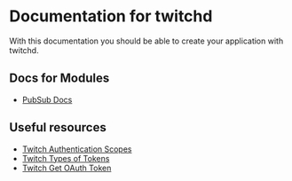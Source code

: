 # Documentation for twitchd

With this documentation you should be able to create your application with twitchd.

## Docs for Modules

- [PubSub Docs](pubsub/index.md)

## Useful resources

- [Twitch Authentication Scopes](https://dev.twitch.tv/docs/authentication#scopes)
- [Twitch Types of Tokens](https://dev.twitch.tv/docs/authentication#types-of-tokens)
- [Twitch Get OAuth Token](https://dev.twitch.tv/docs/authentication/getting-tokens-oauth)
